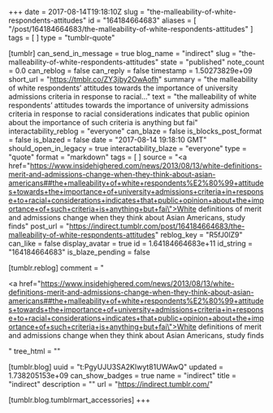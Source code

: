 +++
date = 2017-08-14T19:18:10Z
slug = "the-malleability-of-white-respondents-attitudes"
id = "164184664683"
aliases = [ "/post/164184664683/the-malleability-of-white-respondents-attitudes" ]
tags = [ ]
type = "tumblr-quote"

[tumblr]
can_send_in_message = true
blog_name = "indirect"
slug = "the-malleability-of-white-respondents-attitudes"
state = "published"
note_count = 0.0
can_reblog = false
can_reply = false
timestamp = 1.50273829e+09
short_url = "https://tmblr.co/ZY3jby2OwAofh"
summary = "the malleability of white respondents’ attitudes towards the importance of university admissions criteria in response to racial..."
text = "the malleability of white respondents’ attitudes towards the importance of university admissions criteria in response to racial considerations indicates that public opinion about the importance of such criteria is anything but fai"
interactability_reblog = "everyone"
can_blaze = false
is_blocks_post_format = false
is_blazed = false
date = "2017-08-14 19:18:10 GMT"
should_open_in_legacy = true
interactability_blaze = "everyone"
type = "quote"
format = "markdown"
tags = [ ]
source = "<a href=\"https://www.insidehighered.com/news/2013/08/13/white-definitions-merit-and-admissions-change-when-they-think-about-asian-americans##the+malleability+of+white+respondents%E2%80%99+attitudes+towards+the+importance+of+university+admissions+criteria+in+response+to+racial+considerations+indicates+that+public+opinion+about+the+importance+of+such+criteria+is+anything+but+fai\">White definitions of merit and admissions change when they think about Asian Americans, study finds</a>"
post_url = "https://indirect.tumblr.com/post/164184664683/the-malleability-of-white-respondents-attitudes"
reblog_key = "R5fJ0lZ9"
can_like = false
display_avatar = true
id = 1.64184664683e+11
id_string = "164184664683"
is_blaze_pending = false

[tumblr.reblog]
comment = "<p><a href=\"https://www.insidehighered.com/news/2013/08/13/white-definitions-merit-and-admissions-change-when-they-think-about-asian-americans##the+malleability+of+white+respondents%E2%80%99+attitudes+towards+the+importance+of+university+admissions+criteria+in+response+to+racial+considerations+indicates+that+public+opinion+about+the+importance+of+such+criteria+is+anything+but+fai\">White definitions of merit and admissions change when they think about Asian Americans, study finds</a></p>"
tree_html = ""

[tumblr.blog]
uuid = "t:PgyUJU3SA2Klwyt81UWAwQ"
updated = 1.738205153e+09
can_show_badges = true
name = "indirect"
title = "indirect"
description = ""
url = "https://indirect.tumblr.com/"

[tumblr.blog.tumblrmart_accessories]
+++
